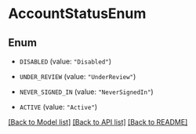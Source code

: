 # AccountStatusEnum

## Enum


* `DISABLED` (value: `"Disabled"`)

* `UNDER_REVIEW` (value: `"UnderReview"`)

* `NEVER_SIGNED_IN` (value: `"NeverSignedIn"`)

* `ACTIVE` (value: `"Active"`)


[[Back to Model list]](../README.md#documentation-for-models) [[Back to API list]](../README.md#documentation-for-api-endpoints) [[Back to README]](../README.md)


